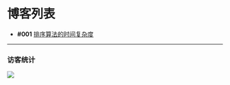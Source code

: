 # 博客列表

- **#001** [排序算法的时间复杂度](https://cb-x2-jun.github.io/b/001)

---
### 访客统计
![](https://flagcounter.me/e7K)
